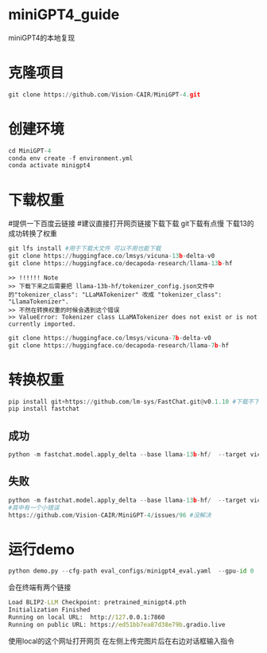 # miniGPT4_guide
miniGPT4的本地复现

# 克隆项目
```python
git clone https://github.com/Vision-CAIR/MiniGPT-4.git
```

# 创建环境
```python
cd MiniGPT-4
conda env create -f environment.yml
conda activate minigpt4
```

# 下载权重
#提供一下百度云链接
#建议直接打开网页链接下载下载 git下载有点慢 下载13的成功转换了权重
```python
git lfs install #用于下载大文件 可以不用也能下载
git clone https://huggingface.co/lmsys/vicuna-13b-delta-v0
git clone https://huggingface.co/decapoda-research/llama-13b-hf
```

```
>> !!!!!! Note
>> 下载下来之后需要把 llama-13b-hf/tokenizer_config.json文件中的"tokenizer_class": "LLaMATokenizer" 改成 "tokenizer_class": "LlamaTokenizer".
>> 不然在转换权重的时候会遇到这个错误
>> ValueError: Tokenizer class LLaMATokenizer does not exist or is not currently imported.
```

```python
git clone https://huggingface.co/lmsys/vicuna-7b-delta-v0
git clone https://huggingface.co/decapoda-research/llama-7b-hf
```

# 转换权重
```python
pip install git+https://github.com/lm-sys/FastChat.git@v0.1.10 #下载不下来
pip install fastchat
```

## 成功
```python
python -m fastchat.model.apply_delta --base llama-13b-hf/  --target vicuna  --delta vicuna-13b-delta-v0/
```

## 失败
```python
python -m fastchat.model.apply_delta --base llama-13b-hf/  --target vicuna  --delta vicuna-13b-delta-v0/
#其中有一个小错误
https://github.com/Vision-CAIR/MiniGPT-4/issues/96 #没解决
```


# 运行demo
```python
python demo.py --cfg-path eval_configs/minigpt4_eval.yaml  --gpu-id 0
```

会在终端有两个链接
```cmd
Load BLIP2-LLM Checkpoint: pretrained_minigpt4.pth
Initialization Finished
Running on local URL:  http://127.0.0.1:7860
Running on public URL: https://ed51bb7ea87d38e79b.gradio.live
```
使用local的这个网址打开网页 在左侧上传完图片后在右边对话框输入指令
